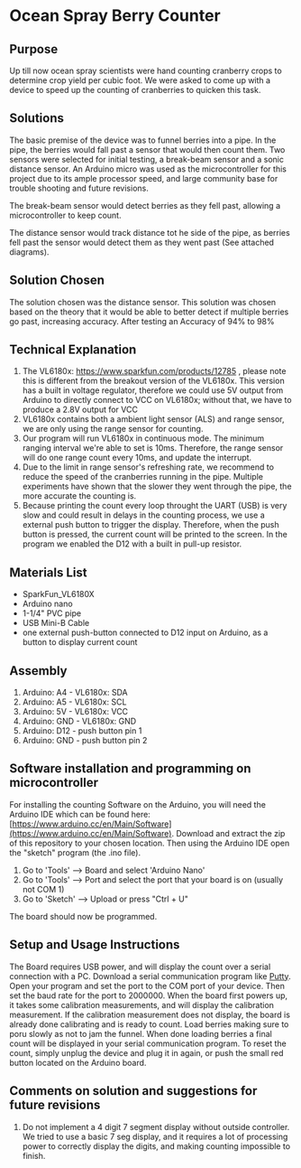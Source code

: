 # Ocean Spray Berry Counter
## Purpose
Up till now ocean spray scientists were hand counting cranberry crops to determine crop yield per cubic foot.  We were asked to come up with a device to speed up the counting of cranberries to quicken this task.
## Solutions
The basic premise of the device was to funnel berries into a pipe. In the pipe, the berries would fall past a sensor that would then count them.  Two sensors were selected for initial testing, a break-beam sensor and a sonic distance sensor.  An Arduino micro was used as the microcontroller for this project due to its ample processor speed, and large community base for trouble shooting and future revisions.

The break-beam sensor would detect berries as they fell past, allowing a microcontroller to keep count.  

The distance sensor would track distance tot he side of the pipe, as berries fell past the sensor would detect them as they went past  (See attached diagrams).
## Solution Chosen
The solution chosen was the distance sensor.  This solution was chosen based on the theory that it would be able to better detect if multiple berries go past, increasing accuracy.  After testing an Accuracy of 94% to 98%

## Technical Explanation
1. The VL6180x: https://www.sparkfun.com/products/12785 , please note this is different from the breakout version of the VL6180x. This version has a built in voltage regulator, therefore we could use 5V output from Arduino to directly connect to VCC on VL6180x; without that, we have to produce a 2.8V output for VCC
2. VL6180x contains both a ambient light sensor (ALS) and range sensor, we are only using the range sensor for counting.
3. Our program will run VL6180x in continuous mode. The minimum ranging interval we're able to set is 10ms. Therefore, the range sensor will do one range count every 10ms, and update the interrupt.
4. Due to the limit in range sensor's refreshing rate, we recommend to reduce the speed of the cranberries running in the pipe.  Multiple experiments have shown that the slower they went through the pipe, the more accurate the counting is.
5. Because printing the count every loop throught the UART (USB) is very slow and could result in delays in the counting process, we use a external push button to trigger the display. Therefore, when the push button is pressed, the current count will be printed to the screen. In the program we enabled the D12 with a built in pull-up resistor.

## Materials List
* SparkFun_VL6180X
* Arduino nano
* 1-1/4" PVC pipe
* USB Mini-B Cable
* one external push-button connected to D12 input on Arduino, as a button to display current count

## Assembly 
1. Arduino: A4 - VL6180x: SDA
2. Arduino: A5 - VL6180x: SCL
3. Arduino: 5V - VL6180x: VCC
4. Arduino: GND - VL6180x: GND
5. Arduino: D12 - push button pin 1
6. Arduino: GND - push button pin 2

## Software installation and programming on microcontroller
For installing the counting Software on the Arduino, you will need the Arduino IDE which can be found here: [https://www.arduino.cc/en/Main/Software](https://www.arduino.cc/en/Main/Software). Download and extract the zip of this repository to your chosen location.  Then using the Arduino IDE open the "sketch" program (the .ino file).
1. Go to 'Tools' --> Board and select 'Arduino Nano'
2. Go to 'Tools' --> Port and select the port that your board is on (usually not COM 1)
3. Go to 'Sketch' --> Upload or press "Ctrl + U"

The board should now be programmed.

## Setup and Usage Instructions
The Board requires USB power, and will display the count over a serial connection with a PC.
Download a serial communication program like [Putty](http://www.putty.org/).  Open your program and set the port to the COM port of your device.  Then set the baud rate for the port to 2000000.  When the board first powers up, it takes some calibration measurements, and will display the calibration measurement.  If the calibration measurement does not display, the board is already done calibrating and is ready to count.  Load berries making sure to poru slowly as not to jam the funnel.  When done loading berries a final count will be displayed in your serial communication program.  To reset the count, simply unplug the device and plug it in again, or push the small red button located on the Arduino board.

## Comments on solution and suggestions for future revisions
1. Do not implement a 4 digit 7 segment display without outside controller. We tried to use a basic 7 seg display, and it requires a lot of processing power to correctly display the digits, and making counting impossible to finish.